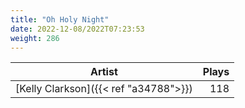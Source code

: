 ```yaml
---
title: "Oh Holy Night"
date: 2022-12-08/2022T07:23:53
weight: 286
---
```




 Artist | Plays 
----- | -----:
[Kelly Clarkson]({{< ref "a34788">}}) | 118

